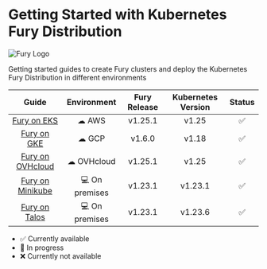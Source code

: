# Getting Started with Kubernetes Fury Distribution

![Fury Logo](./utils/images/fury_logo.png)

Getting started guides to create Fury clusters and deploy the Kubernetes Fury Distribution in different environments

|                     Guide                      |  Environment  | Fury Release | Kubernetes Version |       Status       |
| :--------------------------------------------: | :-----------: | :----------: | :----------------: | :----------------: |
|      [Fury on EKS](fury-on-eks/README.md)      |     ☁ AWS     |   v1.25.1    |       v1.25        | :white_check_mark: |
|      [Fury on GKE](fury-on-gke/README.md)      |     ☁ GCP     |    v1.6.0    |       v1.18        | :white_check_mark: |
| [Fury on OVHcloud](fury-on-ovhcloud/README.md) |  ☁ OVHcloud   |   v1.25.1    |       v1.25        | :white_check_mark: |
| [Fury on Minikube](fury-on-minikube/README.md) | 💻 On premises |   v1.23.1    |      v1.23.1       | :white_check_mark: |
|    [Fury on Talos](fury-on-talos/README.md)    | 💻 On premises |   v1.23.1    |      v1.23.6       | :white_check_mark: |

- :white_check_mark: Currently available
- :hammer: In progress
- :x: Currently not available
